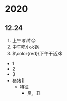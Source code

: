 # 2020
## 12.24

1. 上午*考试* :blush:
2. 中午吃小火锅
3. $\color{red}{下午干活}$

* 1
* 2
* 3
* 猪猪:pig:
  * 特征
    * 臭，丑
